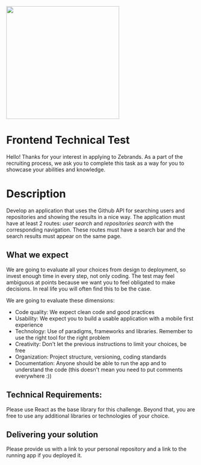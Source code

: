 <img src="https://zebrands.mx/wp-content/uploads/2021/07/WEB-ZEB-05-1-1024x291.png" width="300">

# Frontend Technical Test

Hello! Thanks for your interest in applying to Zebrands.
As a part of the recruiting process, we ask you to complete this task as a way for you to showcase your abilities and knowledge.

# Description

Develop an application that uses the Github API for searching users and repositories and showing the results in a nice way.
The application must have at least 2 routes: _user search_ and _repositories search_ with the corresponding navigation.
These routes must have a search bar and the search results must appear on the same page.

## What we expect
We are going to evaluate all your choices from design to deployment, so invest enough time in every step, not only coding. The test may feel ambiguous at points because we want you to feel obligated to make decisions. In real life you will often find this to be the case.

We are going to evaluate these dimensions:
- Code quality: We expect clean code and good practices
- Usability: We expect you to build a usable application with a mobile first experience
- Technology: Use of paradigms, frameworks and libraries. Remember to use the right tool for the right problem
- Creativity: Don't let the previous instructions to limit your choices, be free
- Organization: Project structure, versioning, coding standards
- Documentation: Anyone should be able to run the app and to understand the code (this doesn't mean you need to put comments everywhere :))


## Technical Requirements:

Please use React as the base library for this challenge. Beyond that, you are free to use any additional libraries or technologies of your choice.


## Delivering your solution
Please provide us with a link to your personal repository and a link to the running app if you deployed it.
